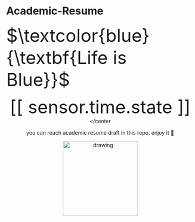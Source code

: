 # Academic-Resume

<font size=8px>$\textcolor{blue}{\textbf{Life is Blue}}$</font>

<font size=8px><center>[[ sensor.time.state ]]</font></center

you can reach academic resume draft in this repo. 
enjoy it :muscle:


<img src="https://user-images.githubusercontent.com/74038190/216121964-513bdf95-3c8c-429a-82bc-7c770caca8fc.png" alt="drawing" width="200"/>
